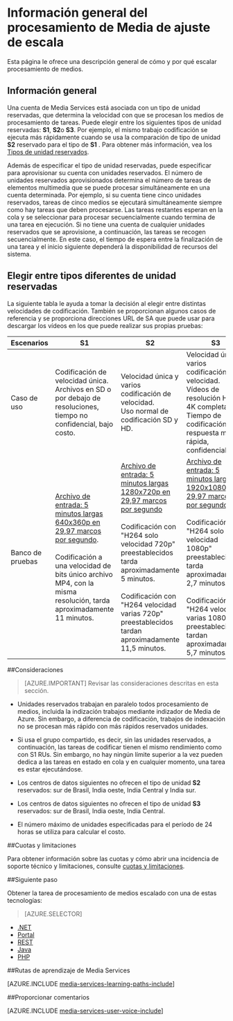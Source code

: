 <properties
    pageTitle="Información general del procesamiento de Media de ajuste de escala | Microsoft Azure"
    description="Este tema es una descripción general de escalado de procesamiento multimedia con Azure Media Services."
    services="media-services"
    documentationCenter=""
    authors="juliako"
    manager="erikre"
    editor=""/>

<tags
    ms.service="media-services"
    ms.workload="media"
    ms.tgt_pltfrm="na"
    ms.devlang="na"
    ms.topic="article"
    ms.date="08/29/2016"
    ms.author="juliako"/>


# <a name="scaling-media-processing-overview"></a>Información general del procesamiento de Media de ajuste de escala

Esta página le ofrece una descripción general de cómo y por qué escalar procesamiento de medios. 

## <a name="overview"></a>Información general

Una cuenta de Media Services está asociada con un tipo de unidad reservadas, que determina la velocidad con que se procesan los medios de procesamiento de tareas. Puede elegir entre los siguientes tipos de unidad reservadas: **S1**, **S2**o **S3**. Por ejemplo, el mismo trabajo codificación se ejecuta más rápidamente cuando se usa la comparación de tipo de unidad **S2** reservado para el tipo de **S1** . Para obtener más información, vea los [Tipos de unidad reservados](https://azure.microsoft.com/blog/high-speed-encoding-with-azure-media-services/).

Además de especificar el tipo de unidad reservadas, puede especificar para aprovisionar su cuenta con unidades reservados. El número de unidades reservados aprovisionados determina el número de tareas de elementos multimedia que se puede procesar simultáneamente en una cuenta determinada. Por ejemplo, si su cuenta tiene cinco unidades reservados, tareas de cinco medios se ejecutará simultáneamente siempre como hay tareas que deben procesarse. Las tareas restantes esperan en la cola y se seleccionar para procesar secuencialmente cuando termina de una tarea en ejecución. Si no tiene una cuenta de cualquier unidades reservados que se aprovisione, a continuación, las tareas se recogen secuencialmente. En este caso, el tiempo de espera entre la finalización de una tarea y el inicio siguiente dependerá la disponibilidad de recursos del sistema.

## <a name="choosing-between-different-reserved-unit-types"></a>Elegir entre tipos diferentes de unidad reservadas

La siguiente tabla le ayuda a tomar la decisión al elegir entre distintas velocidades de codificación. También se proporcionan algunos casos de referencia y se proporciona direcciones URL de SA que puede usar para descargar los vídeos en los que puede realizar sus propias pruebas:

Escenarios|**S1**|**S2**|**S3**|
----------|------------|----------|------------
Caso de uso| Codificación de velocidad única. <br/>Archivos en SD o por debajo de resoluciones, tiempo no confidencial, bajo costo.|Velocidad única y varios codificación de velocidad.<br/>Uso normal de codificación SD y HD. |Velocidad única y varios codificación de velocidad.<br/>Vídeos de resolución HD y 4K completas. Tiempo de codificación de respuesta más rápida, confidencial. 
Banco de pruebas|[Archivo de entrada: 5 minutos largas 640x360p en 29,97 marcos por segundo](https://wamspartners.blob.core.windows.net/for-long-term-share/Whistler_5min_360p30.mp4?sr=c&si=AzureDotComReadOnly&sig=OY0TZ%2BP2jLK7vmcQsCTAWl33GIVCu67I02pgarkCTNw%3D).<br/><br/>Codificación a una velocidad de bits único archivo MP4, con la misma resolución, tarda aproximadamente 11 minutos.|[Archivo de entrada: 5 minutos largas 1280x720p en 29,97 marcos por segundo](https://wamspartners.blob.core.windows.net/for-long-term-share/Whistler_5min_720p30.mp4?sr=c&si=AzureDotComReadOnly&sig=OY0TZ%2BP2jLK7vmcQsCTAWl33GIVCu67I02pgarkCTNw%3D)<br/><br/>Codificación con "H264 solo velocidad 720p" preestablecidos tarda aproximadamente 5 minutos.<br/><br/>Codificación con "H264 velocidad varias 720p" preestablecidos tardan aproximadamente 11,5 minutos.|[Archivo de entrada: 5 minutos largas 1920x1080p en 29,97 marcos por segundo](https://wamspartners.blob.core.windows.net/for-long-term-share/Whistler_5min_1080p30.mp4?sr=c&si=AzureDotComReadOnly&sig=OY0TZ%2BP2jLK7vmcQsCTAWl33GIVCu67I02pgarkCTNw%3D). <br/><br/>Codificación con "H264 solo velocidad 1080p" preestablecidos tarda aproximadamente 2,7 minutos.<br/><br/>Codificación con "H264 velocidad varias 1080p" preestablecidos tardan aproximadamente 5,7 minutos.

##<a name="considerations"></a>Consideraciones

>[AZURE.IMPORTANT] Revisar las consideraciones descritas en esta sección.  

- Unidades reservados trabajan en paralelo todos procesamiento de medios, incluida la indización trabajos mediante indizador de Media de Azure.  Sin embargo, a diferencia de codificación, trabajos de indexación no se procesan más rápido con más rápidos reservados unidades.

- Si usa el grupo compartido, es decir, sin las unidades reservados, a continuación, las tareas de codificar tienen el mismo rendimiento como con S1 RUs. Sin embargo, no hay ningún límite superior a la vez pueden dedica a las tareas en estado en cola y en cualquier momento, una tarea es estar ejecutándose.

- Los centros de datos siguientes no ofrecen el tipo de unidad **S2** reservados: sur de Brasil, India oeste, India Central y India sur.

- Los centros de datos siguientes no ofrecen el tipo de unidad **S3** reservados: sur de Brasil, India oeste, India Central.

- El número máximo de unidades especificadas para el período de 24 horas se utiliza para calcular el costo.


##<a name="quotas-and-limitations"></a>Cuotas y limitaciones

Para obtener información sobre las cuotas y cómo abrir una incidencia de soporte técnico y limitaciones, consulte [cuotas y limitaciones](media-services-quotas-and-limitations.md).

##<a name="next-step"></a>Siguiente paso

Obtener la tarea de procesamiento de medios escalado con una de estas tecnologías: 

> [AZURE.SELECTOR]
- [.NET](media-services-dotnet-encoding-units.md)
- [Portal](media-services-portal-scale-media-processing.md)
- [REST](https://msdn.microsoft.com/library/azure/dn859236.aspx)
- [Java](https://github.com/southworkscom/azure-sdk-for-media-services-java-samples)
- [PHP](https://github.com/Azure/azure-sdk-for-php/tree/master/examples/MediaServices)

##<a name="media-services-learning-paths"></a>Rutas de aprendizaje de Media Services

[AZURE.INCLUDE [media-services-learning-paths-include](../../includes/media-services-learning-paths-include.md)]

##<a name="provide-feedback"></a>Proporcionar comentarios

[AZURE.INCLUDE [media-services-user-voice-include](../../includes/media-services-user-voice-include.md)]
